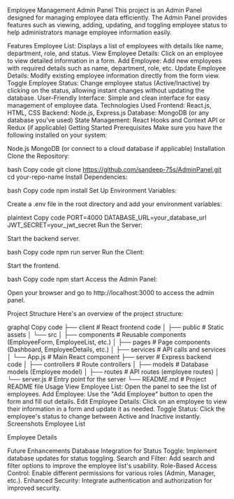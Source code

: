 Employee Management Admin Panel
This project is an Admin Panel designed for managing employee data efficiently. The Admin Panel provides features such as viewing, adding, updating, and toggling employee status to help administrators manage employee information easily.

Features
Employee List: Displays a list of employees with details like name, department, role, and status.
View Employee Details: Click on an employee to view detailed information in a form.
Add Employee: Add new employees with required details such as name, department, role, etc.
Update Employee Details: Modify existing employee information directly from the form view.
Toggle Employee Status: Change employee status (Active/Inactive) by clicking on the status, allowing instant changes without updating the database.
User-Friendly Interface: Simple and clean interface for easy management of employee data.
Technologies Used
Frontend: React.js, HTML, CSS
Backend: Node.js, Express.js
Database: MongoDB (or any database you’ve used)
State Management: React Hooks and Context API or Redux (if applicable)
Getting Started
Prerequisites
Make sure you have the following installed on your system:

Node.js
MongoDB (or connect to a cloud database if applicable)
Installation
Clone the Repository:

bash
Copy code
git clone https://github.com/sandeep-75s/AdminPanel.git
cd your-repo-name
Install Dependencies:

bash
Copy code
npm install
Set Up Environment Variables:

Create a .env file in the root directory and add your environment variables:

plaintext
Copy code
PORT=4000
DATABASE_URL=your_database_url
JWT_SECRET=your_jwt_secret
Run the Server:

Start the backend server.

bash
Copy code
npm run server
Run the Client:

Start the frontend.

bash
Copy code
npm start
Access the Admin Panel:

Open your browser and go to http://localhost:3000 to access the admin panel.

Project Structure
Here's an overview of the project structure:

graphql
Copy code
├── client             # React frontend code
│   ├── public         # Static assets
│   └── src
│       ├── components # Reusable components (EmployeeForm, EmployeeList, etc.)
│       ├── pages      # Page components (Dashboard, EmployeeDetails, etc.)
│       ├── services   # API calls and services
│       └── App.js     # Main React component
├── server             # Express backend code
│   ├── controllers    # Route controllers
│   ├── models         # Database models (Employee model)
│   ├── routes         # API routes (employee routes)
│   └── server.js      # Entry point for the server
└── README.md          # Project README file
Usage
View Employee List: Open the panel to see the list of employees.
Add Employee: Use the "Add Employee" button to open the form and fill out details.
Edit Employee Details: Click on an employee to view their information in a form and update it as needed.
Toggle Status: Click the employee's status to change between Active and Inactive instantly.
Screenshots
Employee List

Employee Details

Future Enhancements
Database Integration for Status Toggle: Implement database updates for status toggling.
Search and Filter: Add search and filter options to improve the employee list's usability.
Role-Based Access Control: Enable different permissions for various roles (Admin, Manager, etc.).
Enhanced Security: Integrate authentication and authorization for improved security.
